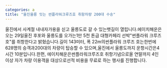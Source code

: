 ```yaml
---
categories: a
title: "울진울릉 잇는 썬플라워크루즈호 취항차량 200대 수송"
---
```

울진에서 사계절 내내자가용을 싣고 울릉도로 갈 수 있는뱃길이 열립니다.에이치해운은 오는 29일울진 후포와 울릉도를 오가는1만 5천 톤급 대형카페리 선박"썬플라워 크루즈 호"를 취항한다고 밝혔습니다.길이 143미터, 폭 22m의썬플라워 크루즈 호는한번에 628명의 승객과200대의 차량이 탑승할 수 있으며,울진에서 울릉도까지 운항시간은4시간 10분입니다.한편, 에이치해운은썬플라워크루즈호 취항기념으로올 연말까지 4인 이상 자가 차량 이용객을 대상으로선적 비용을 무료로 하는 행사를 진행합니다.